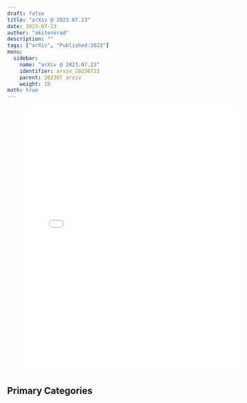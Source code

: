 ```yaml
---
draft: false
title: "arXiv @ 2023.07.23"
date: 2023-07-23
author: "akitenkrad"
description: ""
tags: ["arXiv", "Published:2023"]
menu:
  sidebar:
    name: "arXiv @ 2023.07.23"
    identifier: arxiv_20230723
    parent: 202307_arxiv
    weight: 10
math: true
---
```


<figure style="border:none; width:100%; display:flex; justify-content: center">
    <iframe src="pie.html" width=900 height=620 style="border:none"></iframe>
</figure>


## Primary Categories

